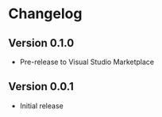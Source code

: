 # Changelog

## Version 0.1.0

* Pre-release to Visual Studio Marketplace

## Version 0.0.1

* Initial release
